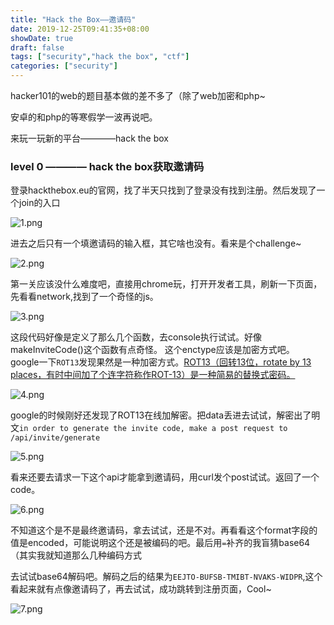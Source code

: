 ```yaml
---
title: "Hack the Box——邀请码"
date: 2019-12-25T09:41:35+08:00
showDate: true
draft: false
tags: ["security","hack the box", "ctf"]
categories: ["security"]
---
```


hacker101的web的题目基本做的差不多了（除了web加密和php~

安卓的和php的等寒假学一波再说吧。

来玩一玩新的平台————hack the box

### level 0 ———— hack the box获取邀请码

登录hackthebox.eu的官网，找了半天只找到了登录没有找到注册。然后发现了一个join的入口

![1.png](0-1.png)

进去之后只有一个填邀请码的输入框，其它啥也没有。看来是个challenge~

![2.png](0-2.png)

第一关应该没什么难度吧，直接用chrome玩，打开开发者工具，刷新一下页面，先看看network,找到了一个奇怪的js。

![3.png](0-3.png)

这段代码好像是定义了那么几个函数，去console执行试试。好像makeInviteCode()这个函数有点奇怪。 这个enctype应该是加密方式吧。
google一下`ROT13`发现果然是一种加密方式。[ROT13（回转13位，rotate by 13 places，有时中间加了个连字符称作ROT-13）是一种简易的替换式密码。](https://zh.wikipedia.org/wiki/ROT13)

![4.png](0-4.png)

google的时候刚好还发现了ROT13在线加解密。把data丢进去试试，解密出了明文`in order to generate the invite code, make a post request to /api/invite/generate`

![5.png](0-5.png)

看来还要去请求一下这个api才能拿到邀请码，用curl发个post试试。返回了一个code。

![6.png](0-6.png)

不知道这个是不是最终邀请码，拿去试试，还是不对。再看看这个format字段的值是encoded，可能说明这个还是被编码的吧。最后用`=`补齐的我盲猜base64（其实我就知道那么几种编码方式

去试试base64解码吧。解码之后的结果为`EEJTO-BUFSB-TMIBT-NVAKS-WIDPR`,这个看起来就有点像邀请码了，再去试试，成功跳转到注册页面，Cool~

![7.png](0-7.png)

